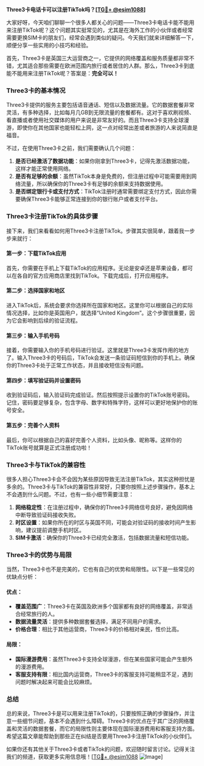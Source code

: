 **Three3卡电话卡可以注册TikTok吗？[[TG💪+ @esim1088](https://t.me/s/esim1088)]**

大家好呀，今天咱们聊聊一个很多人都关心的问题——Three3卡电话卡能不能用来注册TikTok呢？这个问题其实挺常见的，尤其是在海外工作的小伙伴或者经常需要更换SIM卡的朋友们，经常会遇到类似的疑问。今天我们就来详细解答一下，顺便分享一些实用的小技巧和经验。

首先，Three3卡是英国三大运营商之一，它提供的网络覆盖和服务质量都非常不错，尤其适合那些需要在欧洲范围内旅行或者居住的人群。那么，Three3卡到底能不能用来注册TikTok呢？答案是：**完全可以！**

### Three3卡的基本情况

Three3卡提供的服务主要包括语音通话、短信以及数据流量。它的数据套餐非常灵活，有多种选择，比如每月几GB到无限流量的套餐都有。这对于喜欢刷视频、看直播或者使用社交媒体的用户来说是非常友好的。而且Three3卡支持全球漫游，即使你在其他国家也能轻松上网，这一点对经常出差或者旅游的人来说简直是福音。

不过，在使用Three3卡之前，我们需要确认几个问题：

1. **是否已经激活了数据功能**：如果你刚拿到Three3卡，记得先激活数据功能，这样才能正常使用网络。
2. **是否有足够的余额**：虽然TikTok本身是免费的，但注册过程中可能需要用到网络流量，所以确保你的Three3卡有足够的余额来支持数据使用。
3. **是否绑定银行卡或支付方式**：TikTok注册时通常需要绑定支付方式，因此你需要确保Three3卡能够正常连接到你的银行账户或者支付平台。

### Three3卡注册TikTok的具体步骤

接下来，我们来看看如何用Three3卡注册TikTok。步骤其实很简单，跟着我一步步来就行：

#### 第一步：下载TikTok应用

首先，你需要在手机上下载TikTok的应用程序。无论是安卓还是苹果设备，都可以在各自的官方应用商店里找到TikTok。下载完成后，打开应用程序。

#### 第二步：选择国家和地区

进入TikTok后，系统会要求你选择所在国家和地区。这里你可以根据自己的实际情况选择，比如你是英国用户，就选择“United Kingdom”。这个步骤很重要，因为它会影响到后续的验证流程。

#### 第三步：输入手机号码

接着，你需要输入你的手机号码进行验证。这里就是Three3卡发挥作用的地方了。输入Three3卡的号码后，TikTok会发送一条验证码短信到你的手机上。确保你的Three3卡处于正常工作状态，并且接收短信没有问题。

#### 第四步：填写验证码并设置密码

收到验证码后，输入验证码完成验证。然后按照提示设置你的TikTok账号密码。记住，密码要足够复杂，包含字母、数字和特殊字符，这样可以更好地保护你的账号安全。

#### 第五步：完善个人资料

最后，你可以根据自己的喜好完善个人资料，比如头像、昵称等。这样你的TikTok账号就算是正式注册成功啦！

### Three3卡与TikTok的兼容性

很多人担心Three3卡会不会因为某些原因导致无法注册TikTok，其实这种担忧是多余的。Three3卡与TikTok的兼容性非常好，只要你按照上述步骤操作，基本上不会遇到什么问题。不过，也有一些小细节需要注意：

1. **网络稳定性**：在注册过程中，确保你的Three3卡网络信号良好，避免因网络中断导致验证码接收失败。
2. **时区设置**：如果你所在的时区与英国不同，可能会对验证码的接收时间产生影响，建议提前调整手机时区。
3. **SIM卡激活**：确保你的Three3卡已经完全激活，包括数据流量和短信功能。

### Three3卡的优势与局限

当然，Three3卡也不是完美的，它也有自己的优势和局限性。以下是一些常见的优缺点分析：

#### 优点：
- **覆盖范围广**：Three3卡在英国及欧洲多个国家都有良好的网络覆盖，非常适合经常旅行的人。
- **数据流量灵活**：提供多种数据套餐选择，满足不同用户的需求。
- **价格合理**：相比于其他运营商，Three3卡的价格相对亲民，性价比高。

#### 局限：
- **国际漫游费用**：虽然Three3卡支持全球漫游，但在某些国家可能会产生额外的漫游费用。
- **客服支持有限**：相比国内运营商，Three3卡的客服支持可能稍显不足，遇到问题时解决起来可能会比较麻烦。

### 总结

总的来说，Three3卡是可以用来注册TikTok的，只要按照正确的步骤操作，并注意一些细节问题，基本不会遇到什么障碍。Three3卡的优点在于其广泛的网络覆盖和灵活的数据套餐，而它的局限性则主要体现在国际漫游费用和客服支持方面。希望这篇文章能帮助到那些正在纠结是否要用Three3卡注册TikTok的小伙伴们。

如果你还有其他关于Three3卡或者TikTok的问题，欢迎随时留言讨论。记得关注我们的频道，获取更多实用信息哦！[[TG💪+ @esim1088](https://t.me/s/esim1088) ![Image](https://i.postimg.cc/4NQfJmqS/Snipaste-2025-05-13-00-14-12.png)]